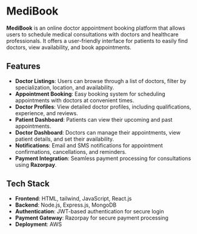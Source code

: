 # MediBook

**MediBook** is an online doctor appointment booking platform that allows users to schedule medical consultations with doctors and healthcare professionals. It offers a user-friendly interface for patients to easily find doctors, view availability, and book appointments.

## Features

- **Doctor Listings**: Users can browse through a list of doctors, filter by specialization, location, and availability.
- **Appointment Booking**: Easy booking system for scheduling appointments with doctors at convenient times.
- **Doctor Profiles**: View detailed doctor profiles, including qualifications, experience, and reviews.
- **Patient Dashboard**: Patients can view their upcoming and past appointments.
- **Doctor Dashboard**: Doctors can manage their appointments, view patient details, and set their availability.
- **Notifications**: Email and SMS notifications for appointment confirmations, cancellations, and reminders.
- **Payment Integration**: Seamless payment processing for consultations using **Razorpay**.

## Tech Stack

- **Frontend**: HTML, tailwind, JavaScript, React.js
- **Backend**: Node.js, Express.js, MongoDB 
- **Authentication**: JWT-based authentication for secure login
- **Payment Gateway**: Razorpay for secure payment processing
- **Deployment**: AWS 


